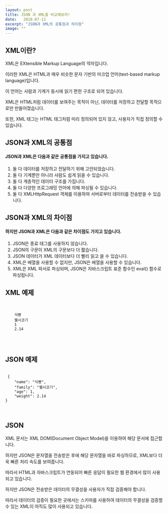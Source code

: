 ```yaml
---
layout: post
title: JSON 과 XML을 비교해보자!
date:   2018-07-11
excerpt: "JSON과 XML의 공통점과 차이점"
image: ""
---
```

<div class="row">
  <h2>XML이란?</h2>
  <p width="100%">
  XML은 EXtensible Markup Language의 약자입니다.

이러한 XML은 HTML과 매우 비슷한 문자 기반의 마크업 언어(text-based markup language)입니다.

이 언어는 사람과 기계가 동시에 읽기 편한 구조로 되어 있습니다.

 

XML은 HTML처럼 데이터를 보여주는 목적이 아닌, 데이터를 저장하고 전달할 목적으로만 만들어졌습니다.

또한, XML 태그는 HTML 태그처럼 미리 정의되어 있지 않고, 사용자가 직접 정의할 수 있습니다.
</p>

  <h2>JSON과 XML의 공통점</h2>
  <h4>JSON과 XML은 다음과 같은 공통점을 가지고 있습니다.</h4>
  <ol width="100%">
    <li>둘 다 데이터를 저장하고 전달하기 위해 고안되었습니다.</li>
    <li>둘 다 기계뿐만 아니라 사람도 쉽게 읽을 수 있습니다.</li>
    <li>둘 다 계층적인 데이터 구조를 가집니다.</li>
    <li>둘 다 다양한 프로그래밍 언어에 의해 파싱될 수 있습니다.</li>
    <li>둘 다 XMLHttpRequest 객체를 이용하여 서버로부터 데이터를 전송받을 수 있습니다.</li>
  </ol>
  
  <h2>JSON과 XML의 차이점</h2>
  <h4>하지만 JSON과 XML은 다음과 같은 차이점도 가지고 있습니다.</h4>
  <ol width="100%">
    <li>JSON은 종료 태그를 사용하지 않습니다.</li>
    <li>JSON의 구문이 XML의 구문보다 더 짧습니다.</li>
    <li>JSON 데이터가 XML 데이터보다 더 빨리 읽고 쓸 수 있습니다.</li>
    <li>XML은 배열을 사용할 수 없지만, JSON은 배열을 사용할 수 있습니다.</li>
    <li> XML은 XML 파서로 파싱되며, JSON은 자바스크립트 표준 함수인 eval() 함수로 파싱됩니다.</li>
  </ol>
  
  <h2>XML 예제</h2>
  <pre>
  <code>
  <dog>
    <name>식빵</name>
    <family>웰시코기<family>
    <age>1</age>
    <weight>2.14</weight>
  </dog>
  </code>
  </pre>
  
 <h2>JSON 예제</h2>
 <pre>
 <code>
 {
    "name": "식빵",
    "family": "웰시코기",
    "age": 1,
    "weight": 2.14
}
 </code>
 </pre>
 <h2>JSON</h2>
 <p width="100%">
 XML 문서는 XML DOM(Document Object Model)을 이용하여 해당 문서에 접근합니다.

하지만 JSON은 문자열을 전송받은 후에 해당 문자열을 바로 파싱하므로, XML보다 더욱 빠른 처리 속도를 보여줍니다.

따라서 HTML과 자바스크립트가 연동되어 빠른 응답이 필요한 웹 환경에서 많이 사용되고 있습니다.

 

하지만 JSON은 전송받은 데이터의 무결성을 사용자가 직접 검증해야 합니다.

따라서 데이터의 검증이 필요한 곳에서는 스키마를 사용하여 데이터의 무결성을 검증할 수 있는 XML이 아직도 많이 사용되고 있습니다.
 </p>
</
